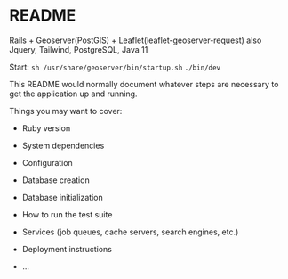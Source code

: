 # README

Rails + Geoserver(PostGIS) + Leaflet(leaflet-geoserver-request)
also Jquery, Tailwind, PostgreSQL, Java 11

Start:
`sh /usr/share/geoserver/bin/startup.sh`
`./bin/dev`

This README would normally document whatever steps are necessary to get the
application up and running.

Things you may want to cover:

* Ruby version

* System dependencies

* Configuration

* Database creation

* Database initialization

* How to run the test suite

* Services (job queues, cache servers, search engines, etc.)

* Deployment instructions

* ...
